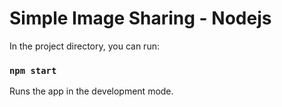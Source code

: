 # Simple Image Sharing - Nodejs

In the project directory, you can run:

### `npm start`

Runs the app in the development mode.
